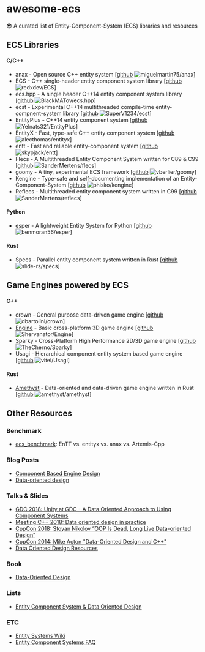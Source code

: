 # awesome-ecs
:sunglasses: A curated list of Entity-Component-System (ECS) libraries and resources

## ECS Libraries

#### C/C++

* anax - Open source C++ entity system [[github](https://github.com/miguelmartin75/anax) ![miguelmartin75/anax](https://img.shields.io/github/stars/miguelmartin75/anax.svg?style=flat&label=Star&maxAge=86400)]
* ECS - C++ single-header entity component system library [[github](https://github.com/redxdev/ECS) ![redxdev/ECS](https://img.shields.io/github/stars/redxdev/ECS.svg?style=flat&label=Star&maxAge=86400)]
* ecs.hpp - A single header C++14 entity component system library [[github](https://github.com/BlackMATov/ecs.hpp) ![BlackMATov/ecs.hpp](https://img.shields.io/github/stars/BlackMATov/ecs.hpp.svg?style=flat&label=Star&maxAge=86400)]
* ecst - Experimental C++14 multithreaded compile-time entity-compnent-system library [[github](https://github.com/SuperV1234/ecst) ![SuperV1234/ecst](https://img.shields.io/github/stars/SuperV1234/ecst.svg?style=flat&label=Star&maxAge=86400)]
* EntityPlus - C++14 entity component system [[github](https://github.com/Yelnats321/EntityPlus) ![Yelnats321/EntityPlus](https://img.shields.io/github/stars/Yelnats321/EntityPlus.svg?style=flat&label=Star&maxAge=86400)]
* EntityX - Fast, type-safe C++ entity component system [[github](https://github.com/alecthomas/entityx) ![alecthomas/entityx](https://img.shields.io/github/stars/alecthomas/entityx.svg?style=flat&label=Star&maxAge=86400)]
* entt - Fast and reliable entity-component system [[github](https://github.com/skypjack/entt) ![skypjack/entt](https://img.shields.io/github/stars/skypjack/entt.svg?style=flat&label=Star&maxAge=86400)]
* Flecs - A Multithreaded Entity Component System written for C89 & C99 [[github](https://github.com/SanderMertens/flecs) ![SanderMertens/flecs](https://img.shields.io/github/stars/SanderMertens/flecs.svg?style=flat&label=Star&maxAge=86400)]
* goomy - A tiny, experimental ECS framework [[github](https://github.com/vberlier/goomy) ![vberlier/goomy](https://img.shields.io/github/stars/vberlier/goomy.svg?style=flat&label=Star&maxAge=86400)]
* Kengine - Type-safe and self-documenting implementation of an Entity-Component-System [[github](https://github.com/phisko/kengine) ![phisko/kengine](https://img.shields.io/github/stars/phisko/kengine.svg?style=flat&label=Star&maxAge=86400)]
* Reflecs - Multithreaded entity component system written in C99 [[github](https://github.com/SanderMertens/reflecs) ![SanderMertens/reflecs](https://img.shields.io/github/stars/SanderMertens/reflecs.svg?style=flat&label=Star&maxAge=86400)]

#### Python

* esper - A lightweight Entity System for Python  [[github](https://github.com/benmoran56/esper) ![benmoran56/esper](https://img.shields.io/github/stars/benmoran56/esper.svg?style=flat&label=Star&maxAge=86400)]

#### Rust

* Specs - Parallel entity component system written in Rust [[github](https://github.com/slide-rs/specs) ![slide-rs/specs](https://img.shields.io/github/stars/slide-rs/specs.svg?style=flat&label=Star&maxAge=86400)]

## Game Engines powered by ECS

#### C++

* crown - General purpose data-driven game engine [[github](https://github.com/dbartolini/crown) ![dbartolini/crown](https://img.shields.io/github/stars/dbartolini/crown.svg?style=flat&label=Star&maxAge=86400)]
* [Engine](https://shervanator.github.io/Engine/) - Basic cross-platform 3D game engine [[github](https://github.com/Shervanator/Engine) ![Shervanator/Engine](https://img.shields.io/github/stars/Shervanator/Engine.svg?style=flat&label=Star&maxAge=86400)]
* Sparky - Cross-Platform High Performance 2D/3D game engine [[github](https://github.com/TheCherno/Sparky) ![TheCherno/Sparky](https://img.shields.io/github/stars/TheCherno/Sparky.svg?style=flat&label=Star&maxAge=86400)]
* Usagi - Hierarchical component entity system based game engine [[github](https://github.com/vitei/Usagi) ![vitei/Usagi](https://img.shields.io/github/stars/vitei/Usagi.svg?style=flat&label=Star&maxAge=86400)]

#### Rust

* [Amethyst](https://amethyst.rs) - Data-oriented and data-driven game engine written in Rust [[github](https://github.com/amethyst/amethyst) ![amethyst/amethyst](https://img.shields.io/github/stars/amethyst/amethyst.svg?style=flat&label=Star&maxAge=86400)]

## Other Resources

### Benchmark

* [ecs_benchmark](https://github.com/abeimler/ecs_benchmark): EnTT vs. entityx vs. anax vs. Artemis-Cpp

### Blog Posts

* [Component Based Engine Design](http://www.randygaul.net/2013/05/20/component-based-engine-design/)
* [Data-oriented design](http://gamesfromwithin.com/category/data-oriented-design)

### Talks & Slides

* [GDC 2018: Unity at GDC - A Data Oriented Approach to Using Component Systems](https://youtu.be/p65Yt20pw0g)
* [Meeting C++ 2018: Data oriented design in practice](https://youtu.be/NWMx1Q66c14)
* [CppCon 2018: Stoyan Nikolov “OOP Is Dead, Long Live Data-oriented Design”](https://youtu.be/yy8jQgmhbAU)
* [CppCon 2014: Mike Acton "Data-Oriented Design and C++"](https://youtu.be/rX0ItVEVjHc)
* [Data Oriented Design Resources](http://aras-p.info/texts/files/2018Academy%20-%20ECS-DoD.pdf)

### Book

* [Data-Oriented Design](http://www.dataorienteddesign.com/dodbook/)

### Lists

* [Entity Component System & Data Oriented Design](https://github.com/dbartolini/data-oriented-design)

### ETC

* [Entity Systems Wiki](http://entity-systems.wikidot.com/)
* [Entity Component Systems FAQ](https://github.com/SanderMertens/ecs-faq)
